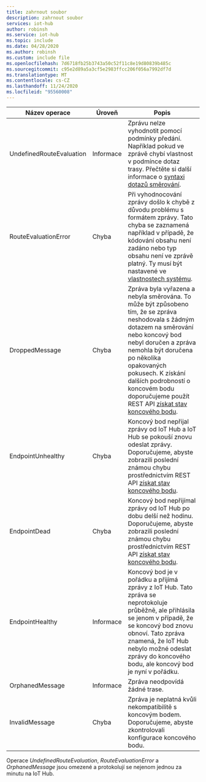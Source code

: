 ```yaml
---
title: zahrnout soubor
description: zahrnout soubor
services: iot-hub
author: robinsh
ms.service: iot-hub
ms.topic: include
ms.date: 04/28/2020
ms.author: robinsh
ms.custom: include file
ms.openlocfilehash: 7d6718fb25b3743a50c52f11c8e19d80839b485c
ms.sourcegitcommit: c95e2d89a5a3cf5e2983ffcc206f056a7992df7d
ms.translationtype: MT
ms.contentlocale: cs-CZ
ms.lasthandoff: 11/24/2020
ms.locfileid: "95560008"
---
```

<!-- operation names for the diag logs for IoT Hub -->

|Název operace|Úroveň|Popis|
|------------- |-----|-----------|
|UndefinedRouteEvaluation|Informace|Zprávu nelze vyhodnotit pomocí podmínky předání. Například pokud ve zprávě chybí vlastnost v podmínce dotaz trasy. Přečtěte si další informace o [syntaxi dotazů směrování](../articles/iot-hub/iot-hub-devguide-routing-query-syntax.md).|
|RouteEvaluationError|Chyba|Při vyhodnocování zprávy došlo k chybě z důvodu problému s formátem zprávy. Tato chyba se zaznamená například v případě, že kódování obsahu není zadáno nebo typ obsahu není ve zprávě platný. Ty musí být nastavené ve [vlastnostech systému](../articles/iot-hub/iot-hub-devguide-routing-query-syntax.md#system-properties).|
|DroppedMessage|Chyba|Zpráva byla vyřazena a nebyla směrována. To může být způsobeno tím, že se zpráva neshodovala s žádným dotazem na směrování nebo koncový bod nebyl doručen a zpráva nemohla být doručena po několika opakovaných pokusech. K získání dalších podrobností o koncovém bodu doporučujeme použít REST API [získat stav koncového bodu](/rest/api/iothub/iothubresource/getendpointhealth#iothubresource_getendpointhealth).|
|EndpointUnhealthy|Chyba|Koncový bod nepřijal zprávy od IoT Hub a IoT Hub se pokouší znovu odeslat zprávy. Doporučujeme, abyste zobrazili poslední známou chybu prostřednictvím REST API [získat stav koncového bodu](/rest/api/iothub/iothubresource/getendpointhealth#iothubresource_getendpointhealth).|
|EndpointDead|Chyba|Koncový bod nepřijímal zprávy od IoT Hub po dobu delší než hodinu. Doporučujeme, abyste zobrazili poslední známou chybu prostřednictvím REST API [získat stav koncového bodu](/rest/api/iothub/iothubresource/getendpointhealth#iothubresource_getendpointhealth).|
|EndpointHealthy|Informace|Koncový bod je v pořádku a přijímá zprávy z IoT Hub. Tato zpráva se neprotokoluje průběžně, ale přihlásila se jenom v případě, že se koncový bod znovu obnoví. Tato zpráva znamená, že IoT Hub nebylo možné odeslat zprávy do koncového bodu, ale koncový bod je nyní v pořádku.|
|OrphanedMessage|Informace|Zpráva neodpovídá žádné trase.|
|InvalidMessage|Chyba|Zpráva je neplatná kvůli nekompatibilitě s koncovým bodem. Doporučujeme, abyste zkontrolovali konfigurace koncového bodu.|


Operace *UndefinedRouteEvaluation*, *RouteEvaluationError* a *OrphanedMessage* jsou omezené a protokolují se nejenom jednou za minutu na IoT Hub.